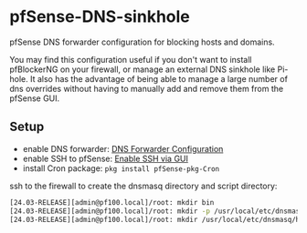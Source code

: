# pfSense-DNS-sinkhole
pfSense DNS forwarder configuration for blocking hosts and domains.

You may find this configuration useful if you don't want to install pfBlockerNG on your firewall, or manage an external DNS sinkhole like Pi-hole. It also has the advantage of being able to manage a large number of dns overrides without having to manually add and remove them from the pfSense GUI.

## Setup

- enable DNS forwarder: [DNS Forwarder Configuration](https://docs.netgate.com/pfsense/en/latest/services/dns/forwarder-config.html)
- enable SSH to pfSense: [Enable SSH via GUI](https://docs.netgate.com/pfsense/en/latest/recipes/ssh-access.html#enable-ssh-via-gui)
- install Cron package: `pkg install pfSense-pkg-Cron`

ssh to the firewall to create the dnsmasq directory and script directory:

```sh
[24.03-RELEASE][admin@pf100.local]/root: mkdir bin
[24.03-RELEASE][admin@pf100.local]/root: mkdir -p /usr/local/etc/dnsmasq/dnshole
[24.03-RELEASE][admin@pf100.local]/root: mkdir /usr/local/etc/dnsmasq/hosts
```
